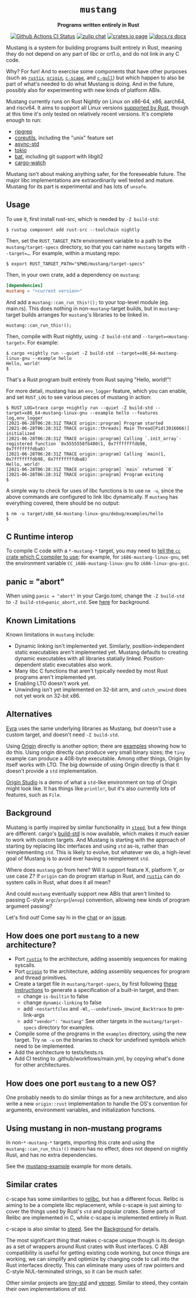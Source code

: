 <div align="center">
  <h1><code>mustang</code></h1>

  <p>
    <strong>Programs written entirely in Rust</strong>
  </p>

  <p>
    <a href="https://github.com/sunfishcode/mustang/actions?query=workflow%3ACI"><img src="https://github.com/sunfishcode/mustang/workflows/CI/badge.svg" alt="Github Actions CI Status" /></a>
    <a href="https://bytecodealliance.zulipchat.com/#narrow/stream/206238-general"><img src="https://img.shields.io/badge/zulip-join_chat-brightgreen.svg" alt="zulip chat" /></a>
    <a href="https://crates.io/crates/mustang"><img src="https://img.shields.io/crates/v/mustang.svg" alt="crates.io page" /></a>
    <a href="https://docs.rs/mustang"><img src="https://docs.rs/mustang/badge.svg" alt="docs.rs docs" /></a>
  </p>
</div>

Mustang is a system for building programs built entirely in Rust, meaning they
do not depend on any part of libc or crt1.o, and do not link in any C code.

Why? For fun! And to exercise some components that have other purposes (such as
[`rustix`], [`origin`], [`c-scape`], and [`c-gull`]) but which happen to also be
part of what's needed to do what Mustang is doing. And in the future, possibly
also for experimenting with new kinds of platform ABIs.

Mustang currently runs on Rust Nightly on Linux on x86-64, x86, aarch64, and
riscv64. It aims to support all Linux versions [supported by Rust], though
at this time it's only tested on relatively recent versions. It's complete
enough to run:

 - [ripgrep](https://github.com/sunfishcode/ripgrep/tree/mustang)
 - [coreutils](https://github.com/sunfishcode/coreutils/tree/mustang),
   including the "unix" feature set
 - [async-std](https://github.com/sunfishcode/tide/tree/mustang)
 - [tokio](https://github.com/sunfishcode/tokio/tree/mustang)
 - [bat](https://github.com/sunfishcode/bat/tree/mustang), including git
   support with libgit2
 - [cargo-watch](https://github.com/sunfishcode/cargo-watch/tree/mustang)

Mustang isn't about making anything safer, for the foreseeable future. The
major libc implementations are extraordinarily well tested and mature. Mustang
for its part is experimental and has lots of `unsafe`.

[`origin`]: https://github.com/sunfishcode/origin/
[Rust-idiomatic]: https://docs.rs/origin/latest/origin/
[`c-scape`]: https://github.com/sunfishcode/c-ward/tree/main/c-scape
[`c-gull`]: https://github.com/sunfishcode/c-ward/tree/main/c-gull
[`mustang`]: https://github.com/sunfishcode/mustang/tree/main/mustang
[supported by Rust]: https://doc.rust-lang.org/nightly/rustc/platform-support.html

## Usage

To use it, first install rust-src, which is needed by `-Z build-std`:

```console
$ rustup component add rust-src --toolchain nightly
```

Then, set the `RUST_TARGET_PATH` environment variable to a path to the
`mustang/target-specs` directory, so that you can name `mustang` targets with
`--target=…`. For example, within a mustang repo:

```console
$ export RUST_TARGET_PATH="$PWD/mustang/target-specs"
```

Then, in your own crate, add a dependency on `mustang`:

```toml
[dependencies]
mustang = "<current version>"
```

And add a `mustang::can_run_this!();` to your top-level module (eg. main.rs).
This does nothing in non-`mustang`-target builds, but in `mustang`-target
builds arranges for `mustang`'s libraries to be linked in.

```rust,no_run
mustang::can_run_this!();
```

Then, compile with Rust nightly, using `-Z build-std` and
`--target=<mustang-target>`. For example:

```console
$ cargo +nightly run --quiet -Z build-std --target=x86_64-mustang-linux-gnu --example hello
Hello, world!
$
```

That's a Rust program built entirely from Rust saying "Hello, world!"!

For more detail, mustang has an `env_logger` feature, which you can enable, and set
`RUST_LOG` to see various pieces of mustang in action:
```console
$ RUST_LOG=trace cargo +nightly run --quiet -Z build-std --target=x86_64-mustang-linux-gnu --example hello --features log,env_logger
[2021-06-28T06:28:31Z TRACE origin::program] Program started
[2021-06-28T06:28:31Z TRACE origin::threads] Main Thread[Pid(3916066)] initialized
[2021-06-28T06:28:31Z TRACE origin::program] Calling `.init_array`-registered function `0x5555558fb480(1, 0x7fffffffdb98, 0x7fffffffdba8)`
[2021-06-28T06:28:31Z TRACE origin::program] Calling `main(1, 0x7fffffffdb98, 0x7fffffffdba8)`
Hello, world!
[2021-06-28T06:28:31Z TRACE origin::program] `main` returned `0`
[2021-06-28T06:28:31Z TRACE origin::program] Program exiting
$
```

A simple way to check for uses of libc functions is to use `nm -u`, since
the above commands are configured to link libc dynamically. If `mustang` has
everything covered, there should be no output:

```console
$ nm -u target/x86_64-mustang-linux-gnu/debug/examples/hello
$
```

## C Runtime interop

To compile C code with a `*-mustang-*` target, you may need to
[tell the `cc` crate which C compiler to use]; for example, for `i686-mustang-linux-gnu`,
set the environment variable `CC_i686-mustang-linux-gnu` to
`i686-linux-gnu-gcc`.

[tell the `cc` crate which C compiler to use]: https://github.com/alexcrichton/cc-rs#external-configuration-via-environment-variables

## panic = "abort"

When using `panic = "abort"` in your Cargo.toml, change the `-Z build-std` to
`-Z build-std=panic_abort,std`. See [here] for background.

[here]: https://github.com/rust-lang/wg-cargo-std-aware/issues/29

## Known Limitations

Known limitations in `mustang` include:

 - Dynamic linking isn't implemented yet. Similarly, position-independent
   static executables aren't implemented yet. Mustang defaults to creating
   dynamic executables with all libraries statially linked. Position-dependent
   static executables also work.
 - Many libc C functions that aren't typically needed by most Rust programs
   aren't implemented yet.
 - Enabling LTO doesn't work yet.
 - Unwinding isn't yet implemented on 32-bit arm, and `catch_unwind` does not
   yet work on 32-bit x86.

## Alternatives

[Eyra] uses the same underlying libraries as Mustang, but doesn't use a custom
target, and doesn't need `-Z build-std`.

Using [Origin] directly is another option; there are [examples] showing how
to do this. Using origin directly can produce very small binary sizes; the
`tiny` example can produce a 408-byte executable. Among other things, Origin
by itself works with LTO. The big downside of using Origin directly is that
it doesn't provide a `std` implementation.

[Origin Studio] is a demo of what a `std`-like environment on top of Origin
might look like. It has things like `println!`, but it's also currently lots
of features, such as `File`.

[Eyra]: https://github.com/sunfishcode/eyra#readme
[Origin]: https://github.com/sunfishcode/origin#readme
[examples]: https://github.com/sunfishcode/origin/tree/main/example-crates
[Origin Studio]: https://github.com/sunfishcode/origin-studio#readme

## Background

Mustang is partly inspired by similar functionality in [`steed`], but a few
things are different. cargo's [build-std] is now available, which makes it
much easier to work with custom targets. And Mustang is starting with the
approach of starting by replacing libc interfaces and using `std` as-is,
rather than reimplementing `std`. This is likely to evolve, but whatever we
do, a high-level goal of Mustang is to avoid ever having to reimplement `std`.

Where does `mustang` go from here? Will it support feature X, platform Y, or
use case Z? If `origin` can do program startup in Rust, and [`rustix`] can do
system calls in Rust, what does it all mean?

And could `mustang` eventually support new ABIs that aren't limited to passing
C-style `argc`/`argv`(/`envp`) convention, allowing new kinds of program
argument passing?

Let's find out! Come say hi in the [chat] or an [issue].

## How does one port `mustang` to a new architecture?

 - Port [`rustix`] to the architecture, adding assembly sequences for
   making syscalls.
 - Port [`origin`] to the architecture, adding assembly sequences for
   program and thread primitives.
 - Create a target file in `mustang/target-specs`, by first following
   [these instructions] to generate a specification of a built-in target,
   and then:
     - change `is-builtin` to false
     - change `dynamic-linking` to false
     - add `-nostartfiles` and `-Wl,--undefined=_Unwind_Backtrace` to
       pre-link-args
     - add `"vendor": "mustang"`
   See other targets in the `mustang/target-specs` directory for examples.
 - Compile some of the programs in the `examples` directory, using
   the new target. Try `nm -u` on the binaries to check for undefined
   symbols which need to be implemented.
 - Add the architecture to tests/tests.rs.
 - Add CI testing to .github/workflows/main.yml, by copying what's done
   for other architectures.

## How does one port `mustang` to a new OS?

One probably needs to do similar things as for a new architecture, and also
write a new `origin::rust` implementation to handle the OS's convention for
arguments, environment variables, and initialization functions.

## Using mustang in non-mustang programs

In non-`*-mustang-*` targets, importing this crate and using the
`mustang::can_run_this!()` macro has no effect, does not depend on nightly
Rust, and has no extra dependencies.

See the [mustang-example] example for more details.

## Similar crates

c-scape has some similarities to [relibc], but has a different focus. Relibc is
aiming to be a complete libc replacement, while c-scape is just aiming to cover
the things used by Rust's `std` and popular crates. Some parts of Relibc are
implemented in C, while c-scape is implemented entirely in Rust.

c-scape is also similar to [steed]. See the [Background] for details.

The most significant thing that makes c-scape unique though is its design as a
set of wrappers around Rust crates with Rust interfaces. C ABI compatibility is
useful for getting existing code working, but once things are working, we can
simplify and optimize by changing code to call into the Rust interfaces
directly. This can eliminate many uses of raw pointers and C-style
NUL-terminated strings, so it can be much safer.

Other similar projects are [tiny-std] and [veneer]. Similar to steed, they
contain their own implementations of std.

[relibc]: https://gitlab.redox-os.org/redox-os/relibc/
[steed]: https://github.com/japaric/steed
[tiny-std]: https://github.com/MarcusGrass/tiny-std
[veneer]: https://crates.io/crates/veneer
[`steed`]: https://github.com/japaric/steed
[build-std]: https://doc.rust-lang.org/cargo/reference/unstable.html#build-std
[Rust itself already does this]: https://github.com/rust-lang/rust/blob/6bed1f0bc3cc50c10aab26d5f94b16a00776b8a5/library/std/src/sys/unix/mod.rs#L71
[`rustix`]: https://github.com/bytecodealliance/rustix#readme
[`origin`]: https://github.com/sunfishcode/origin#readme
[chat]: https://bytecodealliance.zulipchat.com/#narrow/stream/206238-general
[issue]: https://github.com/sunfishcode/mustang/issues
[these instructions]: https://docs.rust-embedded.org/embedonomicon/custom-target.html#fill-the-target-file
[Background]: #background
[mustang-example]: https://github.com/sunfishcode/mustang/blob/main/example-crates/mustang-example/README.md

